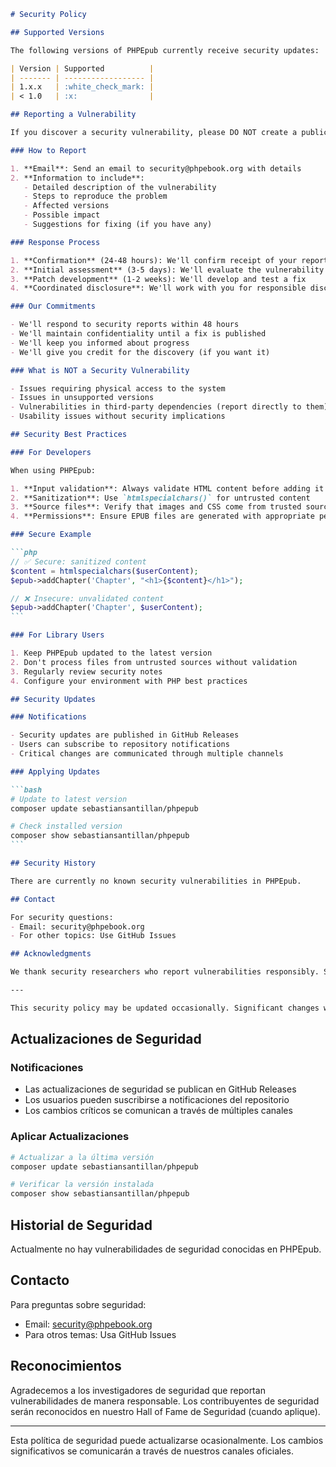 ````markdown
# Security Policy

## Supported Versions

The following versions of PHPEpub currently receive security updates:

| Version | Supported          |
| ------- | ------------------ |
| 1.x.x   | :white_check_mark: |
| < 1.0   | :x:                |

## Reporting a Vulnerability

If you discover a security vulnerability, please DO NOT create a public issue. Instead:

### How to Report

1. **Email**: Send an email to security@phpebook.org with details
2. **Information to include**:
   - Detailed description of the vulnerability
   - Steps to reproduce the problem
   - Affected versions
   - Possible impact
   - Suggestions for fixing (if you have any)

### Response Process

1. **Confirmation** (24-48 hours): We'll confirm receipt of your report
2. **Initial assessment** (3-5 days): We'll evaluate the vulnerability and its impact
3. **Patch development** (1-2 weeks): We'll develop and test a fix
4. **Coordinated disclosure**: We'll work with you for responsible disclosure

### Our Commitments

- We'll respond to security reports within 48 hours
- We'll maintain confidentiality until a fix is published
- We'll keep you informed about progress
- We'll give you credit for the discovery (if you want it)

### What is NOT a Security Vulnerability

- Issues requiring physical access to the system
- Issues in unsupported versions
- Vulnerabilities in third-party dependencies (report directly to them)
- Usability issues without security implications

## Security Best Practices

### For Developers

When using PHPEpub:

1. **Input validation**: Always validate HTML content before adding it to chapters
2. **Sanitization**: Use `htmlspecialchars()` for untrusted content
3. **Source files**: Verify that images and CSS come from trusted sources
4. **Permissions**: Ensure EPUB files are generated with appropriate permissions

### Secure Example

```php
// ✅ Secure: sanitized content
$content = htmlspecialchars($userContent);
$epub->addChapter('Chapter', "<h1>{$content}</h1>");

// ❌ Insecure: unvalidated content
$epub->addChapter('Chapter', $userContent);
```

### For Library Users

1. Keep PHPEpub updated to the latest version
2. Don't process files from untrusted sources without validation
3. Regularly review security notes
4. Configure your environment with PHP best practices

## Security Updates

### Notifications

- Security updates are published in GitHub Releases
- Users can subscribe to repository notifications
- Critical changes are communicated through multiple channels

### Applying Updates

```bash
# Update to latest version
composer update sebastiansantillan/phpepub

# Check installed version
composer show sebastiansantillan/phpepub
```

## Security History

There are currently no known security vulnerabilities in PHPEpub.

## Contact

For security questions:
- Email: security@phpebook.org
- For other topics: Use GitHub Issues

## Acknowledgments

We thank security researchers who report vulnerabilities responsibly. Security contributors will be recognized in our Security Hall of Fame (when applicable).

---

This security policy may be updated occasionally. Significant changes will be communicated through our official channels.

````

## Actualizaciones de Seguridad

### Notificaciones

- Las actualizaciones de seguridad se publican en GitHub Releases
- Los usuarios pueden suscribirse a notificaciones del repositorio
- Los cambios críticos se comunican a través de múltiples canales

### Aplicar Actualizaciones

```bash
# Actualizar a la última versión
composer update sebastiansantillan/phpepub

# Verificar la versión instalada
composer show sebastiansantillan/phpepub
```

## Historial de Seguridad

Actualmente no hay vulnerabilidades de seguridad conocidas en PHPEpub.

## Contacto

Para preguntas sobre seguridad:
- Email: security@phpebook.org
- Para otros temas: Usa GitHub Issues

## Reconocimientos

Agradecemos a los investigadores de seguridad que reportan vulnerabilidades de manera responsable. Los contribuyentes de seguridad serán reconocidos en nuestro Hall of Fame de Seguridad (cuando aplique).

---

Esta política de seguridad puede actualizarse ocasionalmente. Los cambios significativos se comunicarán a través de nuestros canales oficiales.
